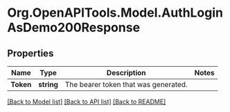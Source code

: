 # Org.OpenAPITools.Model.AuthLoginAsDemo200Response

## Properties

Name | Type | Description | Notes
------------ | ------------- | ------------- | -------------
**Token** | **string** | The bearer token that was generated. | 

[[Back to Model list]](../../README.md#documentation-for-models) [[Back to API list]](../../README.md#documentation-for-api-endpoints) [[Back to README]](../../README.md)


